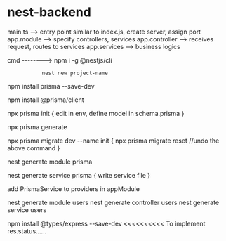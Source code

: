 # nest-backend

main.ts --> entry point similar to index.js, create server, assign port 
app.module --> specify controllers, services
app.controller --> receives request, routes to services
app.services --> business logics



cmd -------->  npm i -g @nestjs/cli

	           nest new project-name



npm install prisma --save-dev

npm install @prisma/client

npx prisma init
{
	edit in env,
	define model in schema.prisma
}

npx prisma generate

npx prisma migrate dev --name init {
npx prisma migrate reset    //undo the above command
}

nest generate module prisma

nest generate service prisma
{
write service file
}

add PrismaService to providers in appModule


nest generate module users
nest generate controller users
nest generate service users

npm install @types/express --save-dev <<<<<<<<<< To implement res.status......
